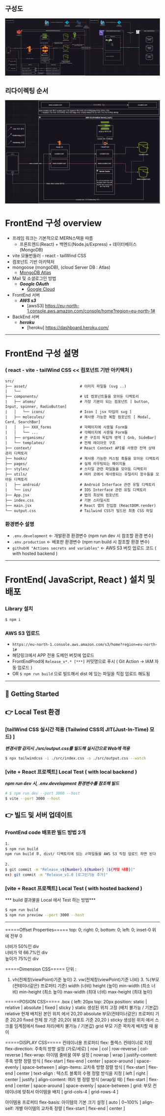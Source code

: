 ## 구성도
![구성도](구성도.png)

##  리다이렉팅 순서
![리다이렉팅_순서](리다이렉팅_구성.png)


#### 
# FrontEnd 구성 overview
#### 
- 프레임 워크는 기본적으로 MERN스택을 따름
  - 프론트엔드(React) + 백엔드(Node.js/Express) + 데이터베이스(MongoDB)
- vite 모듈번들러 - react - tailWind CSS
- 컴포넌트 기반 아키텍처
- mongoose (mongoDB), (cloud Server DB : Atlas)
  - [MongoDB Atlas](https://cloud.mongodb.com/v2#/org/66fcba7d069a4d43c73cf7af/projects)
- Mail 및 소셜로그인 방법
  - ***Google OAuth***
    - [Google Cloud](https://console.cloud.google.com/welcome?rapt=AEjHL4OJjFc4lzLNcPNlXrzCFEk45oarFz-owP3pH7s5GC9KMcHKLrYImjWonYlwViLawL4IKSzLOyJDlzlqi-pTsoabi1ETDflnLRV5rtVjyiFK-EuHj7Q&inv=1&invt=AbrdaA&project=oauthmailer-452010)
- FrontEnd 서버
  - ***AWS s3***
    - [awsS3] https://eu-north-1.console.aws.amazon.com/console/home?region=eu-north-1#
- BackEnd 서버
  - ***heroku***
    - [heroku] https://dashboard.heroku.com/

___

#### 
# FrontEnd 구성 설명
#### 

### ( react - vite - tailWind CSS << 컴포넌트 기반 아키텍처 )
```tree
src/
├── asset/                        # 이미지 파일들 (svg ..)
|   └──                           
├── components/                   # UI 컴포넌트들을 모아둔 디렉토리 
|   ├── atoms/                    # 가장 기본이 되는 컴포넌트 [ button, Input, spinner, RadioButton]
|   │   └── icons/                # Icon [ jsx 타입의 svg ]
|   ├── molecules/                # 재사용 가능한 복합 컴포넌트 [ Modal, Card, SearchBar]
|   │   ├── XXX_forms             # 각페이지에 사용될 Form들
|   │   └── ...                   # 각페이지에 사용될 Form들
|   ├── organisms/                # 큰 구조의 독립적 영역 [ Gnb, SideBar]
|   └── templates/                # 전체 레이아웃 구조 
├── context/                      # React Context API를 사용한 전역 상태 관리 디렉토리
├── hooks/                        # 재사용 가능한 커스텀 훅들을 모아둔 디렉토리
├── pages/                        # 실제 라우팅되는 페이지들
├── styles/                       # 스타일 관련 파일들을 모아둔 디렉토리
├── utils/                        # 여러 곳에서 재사용되는 유틸리티 함수들을 모아둔 디렉토리
|   ├── android/                  # Android Interface 관련 유틸 디렉토리
|   └── ios/                      # IOS Interface 관련 유틸 디렉토리
├── App.jsx                       # 앱의 최상위 컴포넌트
├── index.css                     # 기본 스타일시트
├── main.jsx                      # React 앱의 진입점 (ReactDOM.render)
└── output.css                    # Tailwind CSS가 빌드된 최종 CSS 파일
```

### 환경변수 설명
  - `.env.development` <- 개발환경 환경변수 (npm run dev 시 참조할 환경 변수)
  - `.env.production`  <- 배포판 환경변수   (npm run build 시 참조할 환경 변수)
  - `github에 "Actions secrets and variables"` <- AWS S3 버킷 업로드 코드 ( with hosted backend )

___

#### 
# FrontEnd( JavaScript, React ) 설치 및 배포
#### 

### Library 설치
```bash
$ npm i
```

### AWS S3 업로드
  - `https://eu-north-1.console.aws.amazon.com/s3/home?region=eu-north-1#` 
  - 해당링크에서 APP 전용 도메인 버킷에 업로드
  - FrontEndProd에 `Release_v*.* [***]` 커밋명으로 푸시 ( Git Action -> IAM 자동 업로드 )
  - OR `$ npm run build` 으로 빌드해서 dist 에 있는 파일을 직접 업로드 해도됨

___

## 🚀 Getting Started

## 👉 Local Test 환경
### [tailWind CSS 실시간 적용 (Tailwind CSS의 JIT(Just-In-Time) 모드) ]
***변경사항 감지시 ./src/output.css를 빌드해 실시간으로 Web에 적용***
```bash
$ npx tailwindcss -i ./src/index.css -o ./src/output.css --watch
```

### [vite + React 프로젝트] Local Test ( with local backend )
***npm run dev 시, .env.development 환경변수를 참조해 빌드***
```bash
# $ npm run dev --port 3000 --host
$ vite --port 3000 --host
```

## 👉 빌드 및 서버 업데이트
### FrontEnd code 배포판 빌드 방법 2개
```bash
1.
$ npm run build
npm run build 후, dist/ 디렉토리에 있는 ㄹ파일들을 AWS S3 직접 업로드 하면 된다

2.
$ git commit -m "Release_v${Number}.${Number} [${커밋 내용}]"
ex) git commit -m "Release_v1.0 [로그인기능 추가]"
```

### [vite + React 프로젝트] Local Test ( with hosted backend )
*** build 결과물을 Local 에서 Test 하는 방법***
```bash
$ npm run build
$ npm run preview --port 3000 --host
```

___

=====Offset Properties=====
  top: 0;
  right: 0;
  bottom: 0;
  left: 0;
inset-0 위에 전부 0
<div class="w-1/2">너비가 50%인 div</div>
<div class="w-2/3">너비가 약 66.7%인 div</div>
<div class="h-3/4">높이가 75%인 div</div>

=====Dimension CSS=====
단위 : 
1. vh(전체창(viewPoint)기준 높이)  2. vw(전체창(viewPoint)기준 너비) 3. %(부모(컨테이너같은) 프로퍼티 기준)
width (너비)
height (높이)
min-width (최소 너비)
min-height (최소 높이)
max-width (최대 너비)
max-height (최대 높이)

=====POSION CSS=====
.box {
  left: 20px
  top: 20px
  position: static | relative | absolute | fixed | sticky
}
static	생성된 위치 고정 (배치 불가능 / 기본값)
relative	현재 배치된 본인 위치 에서 20,20
absolute	부모(컨테이너같은) 프로퍼티 기준 20,20
fixed	전체 창 기준 20,20( 뷰포트 기준 20,20 )
sticky	생성된 위치 에서 스크롤 임계점에서 fixed 처리(배치 불가능 / 기본값)
grid 부모 기준 꽉차게 배치할 때 용이

=====DISPLAY CSS=====
컨테이너용 프로퍼티
flex: 플렉스 컨테이너로 지정
flex-direction: 주축의 방향 설정 (가로/세로)
    [ row | col | row-reverse | col-reverse ]
flex-wrap: 아이템 줄바꿈 여부 설정
    [ nowrap | wrap ]
justify-content: 주축 방향 정렬 방식
    [ flex-start | flex-end | center | space-around | space-evenly | space-between ]
align-items: 교차축 방향 정렬 방식
    [ flex-start | flex-end | center ]
text-align : 텍스트 블록의 수평 정렬 방식을 지정
    [ left | right | center | justify ]
align-content: 여러 행 정렬 방식 (wrap일 때)
    [ flex-start | flex-end | center | space-around | space-evenly | space-between ]
grid: 부모 컨테이너에 맞춰서 아이템을 배치
    [ grid-cols-4 | grid-rows-4 ]

아이템용 프로퍼티
flex-basis: 아이템의 기본 크기 설정
    [ auto | 0~100% ]
align-self: 개별 아이템의 교차축 정렬
    [ flex-start | flex-end | center ]